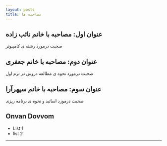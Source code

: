 ```yaml
---
layout: posts
title: مصاحبه ها
---
```


## عنوان اول: مصاحبه با خانم نائب زاده 

صحبت درمورد رشته ی کامپیوتر

## عنوان دوم: مصاحبه با خانم جعفری

صحبت درمورد نحوه ی مطالعه دروس در ترم اول

## عنوان سوم: مصاحبه با خانم سپهرآرا

صحبت درمورد اساتید و نحوه ی برنامه ریزی

## Onvan Dovvom

- List 1
- list 2

---

